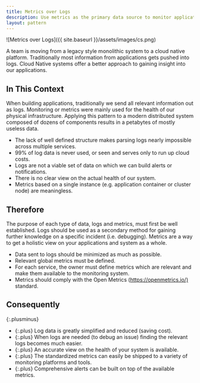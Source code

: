 ```yaml
---
title: Metrics over Logs
description: Use metrics as the primary data source to monitor application and system health
layout: pattern
---
```


![Metrics over Logs]({{ site.baseurl }}/assets/images/cs.png)

A team is moving from a legacy style monolithic system to a cloud native platform. Traditionally most information from applications gets pushed into logs. Cloud Native systems offer a better approach to gaining insight into our applications.

## In This Context

When building applications, traditionally we send all relevant information out as logs. Monitoring or metrics were mainly used for the health of our physical infrastructure. Applying this pattern to a modern distributed system composed of dozens of components results in a petabytes of mostly useless data.

- The lack of well defined structure makes parsing logs nearly impossible across multiple services.
- 99% of log data is never used, or seen and serves only to run up cloud costs.
- Logs are not a viable set of data on which we can build alerts or notifications.
- There is no clear view on the actual health of our system.
- Metrics based on a single instance (e.g. application container or cluster node) are meaningless.

## Therefore

The purpose of each type of data, logs and metrics, must first be well established. Logs should be used as a secondary method for gaining further knowledge on a specific incident (i.e. debugging). Metrics are a way to get a holistic view on your applications and system as a whole.

- Data sent to logs should be minimized as much as possible.
- Relevant global metrics must be defined.
- For each service, the owner must define metrics which are relevant and make them available to the monitoring system.
- Metrics should comply with the Open Metrics (<https://openmetrics.io/)> standard.

## Consequently

{:.plusminus}
- {:.plus} Log data is greatly simplified and reduced (saving cost).
- {:.plus} When logs are needed (to debug an issue) finding the relevant logs becomes much easier.
- {:.plus} An accurate view on the health of your system is available.
- {:.plus} The standardized metrics can easily be shipped to a variety of monitoring platforms and tools.
- {:.plus} Comprehensive alerts can be built on top of the available metrics.

